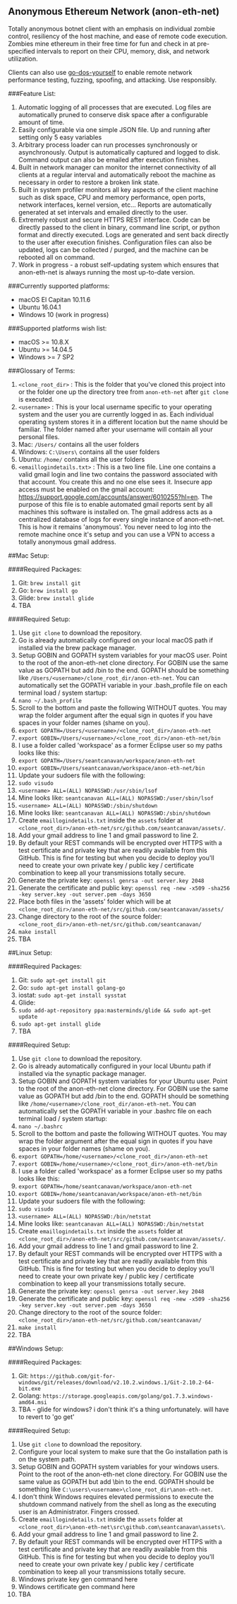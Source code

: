 ## Anonymous Ethereum Network (anon-eth-net)

Totally anonymous botnet client with an emphasis on individual zombie control, resiliency of the host machine, and ease of remote code execution. Zombies mine ethereum in their free time for fun and check in at pre-specified intervals to report on their CPU, memory, disk, and network utilization.

Clients can also use [go-dos-yourself](https://github.com/seantcanavan/go-dos-yourself) to enable remote network performance testing, fuzzing, spoofing, and attacking. Use responsibly.

###Feature List:
01. Automatic logging of all processes that are executed. Log files are automatically pruned to conserve disk space after a configurable amount of time.
02. Easily configurable via one simple JSON file. Up and running after setting only 5 easy variables
03. Arbitrary process loader can run processes synchronously or asynchronously. Output is automatically captured and logged to disk. Command output can also be emailed after execution finishes.
04. Built in network manager can monitor the internet connectivity of all clients at a regular interval and automatically reboot the machine as necessary in order to restore a broken link state.
05. Built in system profiler monitors all key aspects of the client machine such as disk space, CPU and memory performance, open ports, network interfaces, kernel version, etc... Reports are automatically generated at set intervals and emailed directly to the user.
06. Extremely robust and secure HTTPS REST interface. Code can be directly passed to the client in binary, command line script, or python format and directly executed. Logs are generated and sent back directly to the user after execution finishes. Configuration files can also be updated, logs can be collected / purged, and the machine can be rebooted all on command.
07. Work in progress - a robust self-updating system which ensures that anon-eth-net is always running the most up-to-date version.

###Currently supported platforms:
- macOS El Capitan 10.11.6
- Ubuntu 16.04.1
- Windows 10 (work in progress)

###Supported platforms wish list:
- macOS >= 10.8.X
- Ubuntu >= 14.04.5
- Windows >= 7 SP2

###Glossary of Terms:
01. `<clone_root_dir>` : This is the folder that you've cloned this project into or the folder one up the directory tree from `anon-eth-net` after `git clone` is executed.
02. `<username>` : This is your local username specific to your operating system and the user you are currently logged in as. Each individual operating system stores it in a different location but the name should be familiar. The folder named after your username will contain all your personal files.
  01. Mac: `/Users/` contains all the user folders
  02. Windows: `C:\Users\` contains all the user folders
  03. Ubuntu: `/home/` contains all the user folders
03. `<emaillogindetails.txt>` : This is a two line file. Line one contains a valid gmail login and line two contains the password associated with that account. You create this and no one else sees it. Insecure app access must be enabled on the gmail account: https://support.google.com/accounts/answer/6010255?hl=en. The purpose of this file is to enable automated gmail reports sent by all machines this software is installed on. The gmail address acts as a centralized database of logs for every single instance of anon-eth-net. This is how it remains 'anonymous'. You never need to log into the remote machine once it's setup and you can use a VPN to access a totally anonymous gmail address.

##Mac Setup:

####Required Packages:
01. Git: `brew install git`
02. Go: `brew install go`
03. Glide: `brew install glide`
04. TBA

####Required Setup:
01. Use `git clone` to download the repository.
02. Go is already automatically configured on your local macOS path if installed via the brew package manager.
03. Setup GOBIN and GOPATH system variables for your macOS user. Point to the root of the anon-eth-net clone directory. For GOBIN use the same value as GOPATH but add /bin to the end. GOPATH should be something like `/Users/<username>/clone_root_dir/anon-eth-net`. You can automatically set the GOPATH variable in your .bash_profile file on each terminal load / system startup:
  01. `nano ~/.bash_profile`
  02. Scroll to the bottom and paste the following WITHOUT quotes. You may wrap the folder argument after the equal sign in quotes if you have spaces in your folder names (shame on you).
  03. `export GOPATH=/Users/<username>/<clone_root_dir>/anon-eth-net`
  04. `export GOBIN=/Users/<username>/<clone_root_dir>/anon-eth-net/bin`
  05. I use a folder called 'workspace' as a former Eclipse user so my paths looks like this:
  06. `export GOPATH=/Users/seantcanavan/workspace/anon-eth-net`
  07. `export GOBIN=/Users/seantcanavan/workspace/anon-eth-net/bin`
04. Update your sudoers file with the following:
  01. `sudo visudo`
  02. `<username> ALL=(ALL) NOPASSWD:/usr/sbin/lsof`
  03. Mine looks like: `seantcanavan ALL=(ALL) NOPASSWD:/user/sbin/lsof`
  04. `<username> ALL=(ALL) NOPASSWD:/sbin/shutdown`
  05. Mine looks like: `seantcanavan ALL=(ALL) NOPASSWD:/sbin/shutdown`
05. Create `emaillogindetails.txt` inside the `assets` folder at `<clone_root_dir>/anon-eth-net/src/github.com/seantcanavan/assets/`.
06. Add your gmail address to line 1 and gmail password to line 2.
07. By default your REST commands will be encrypted over HTTPS with a test certificate and private key that are readily available from this GitHub. This is fine for testing but when you decide to deploy you'll need to create your own private key / public key / certificate combination to keep all your transmissions totally secure.
  01. Generate the private key: `openssl genrsa -out server.key 2048`
  02. Generate the certificate and public key: `openssl req -new -x509 -sha256 -key server.key -out server.pem -days 3650`
  03. Place both files in the 'assets' folder which will be at `<clone_root_dir>/anon-eth-net/src/github.com/seantcanavan/assets/`
08. Change directory to the root of the source folder: `<clone_root_dir>/anon-eth-net/src/github.com/seantcanavan/`
09. `make install`
10. TBA

##Linux Setup:

####Required Packages:
01. Git: `sudo apt-get install git`
02. Go: `sudo apt-get install golang-go`
03. iostat: `sudo apt-get install sysstat`
04. Glide:
  01. `sudo add-apt-repository ppa:masterminds/glide && sudo apt-get update`
  02. `sudo apt-get install glide`
05. TBA

####Required Setup:
01. Use `git clone` to download the repository.
02. Go is already automatically configured in your local Ubuntu path if installed via the synaptic package manager.
03. Setup GOBIN and GOPATH system variables for your Ubuntu user. Point to the root of the anon-eth-net clone directory. For GOBIN use the same value as GOPATH but add /bin to the end. GOPATH should be something like `/home/<username>/clone_root_dir/anon-eth-net`. You can automatically set the GOPATH variable in your .bashrc file on each terminal load / system startup:
  01. `nano ~/.bashrc`
  02. Scroll to the bottom and paste the following WITHOUT quotes. You may wrap the folder argument after the equal sign in quotes if you have spaces in your folder names (shame on you).
  03. `export GOPATH=/home/<username>/<clone_root_dir>/anon-eth-net`
  04. `export GOBIN=/home/<username>/<clone_root_dir>/anon-eth-net/bin`
  05. I use a folder called 'workspace' as a former Eclipse user so my paths looks like this:
  06. `export GOPATH=/home/seantcanavan/workspace/anon-eth-net`
  07. `export GOBIN=/home/seantcanavan/workspace/anon-eth-net/bin`
04. Update your sudoers file with the following:
  01. `sudo visudo`
  02. `<username> ALL=(ALL) NOPASSWD:/bin/netstat`
  03. Mine looks like: `seantcanavan ALL=(ALL) NOPASSWD:/bin/netstat`
05. Create `emaillogindetails.txt` inside the `assets` folder at `<clone_root_dir>/anon-eth-net/src/github.com/seantcanavan/assets/`.
06. Add your gmail address to line 1 and gmail password to line 2.
07. By default your REST commands will be encrypted over HTTPS with a test certificate and private key that are readily available from this GitHub. This is fine for testing but when you decide to deploy you'll need to create your own private key / public key / certificate combination to keep all your transmissions totally secure.
  01. Generate the private key: `openssl genrsa -out server.key 2048`
  02. Generate the certificate and public key: `openssl req -new -x509 -sha256 -key server.key -out server.pem -days 3650`
08. Change directory to the root of the source folder: `<clone_root_dir>/anon-eth-net/src/github.com/seantcanavan/`
09. `make install`
10. TBA

##Windows Setup:


####Required Packages:
01. Git: `https://github.com/git-for-windows/git/releases/download/v2.10.2.windows.1/Git-2.10.2-64-bit.exe`
02. Golang: `https://storage.googleapis.com/golang/go1.7.3.windows-amd64.msi`
03. TBA - glide for windows? i don't think it's a thing unfortunately. will have to revert to 'go get'

####Required Setup:
01. Use `git clone` to download the repository.
02. Configure your local system to make sure that the Go installation path is on the system path.
03. Setup GOBIN and GOPATH system variables for your windows users. Point to the root of the anon-eth-net clone directory. For GOBIN use the same value as GOPATH but add \bin to the end. GOPATH should be something like `C:\users\<username>\clone_root_dir\anon-eth-net`.
04. I don't think Windows requires elevated permissions to execute the shutdown command natively from the shell as long as the executing user is an Administrator. Fingers crossed.
05. Create `emaillogindetails.txt` inside the `assets` folder at `<clone_root_dir>\anon-eth-net\src\github.com\seantcanavan\assets\`.
06. Add your gmail address to line 1 and gmail password to line 2.
07. By default your REST commands will be encrypted over HTTPS with a test certificate and private key that are readily available from this GitHub. This is fine for testing but when you decide to deploy you'll need to create your own private key / public key / certificate combination to keep all your transmissions totally secure.
  01. Windows private key gen command here
  02. Windows certificate gen command here
08. TBA
